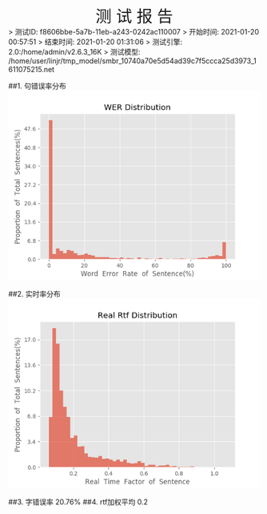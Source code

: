 <center><font size=6>测 试 报 告</font></center>
>	测试ID: f8606bbe-5a7b-11eb-a243-0242ac110007
>	开始时间: 2021-01-20 00:57:51
>	结束时间: 2021-01-20 01:31:06
>	测试引擎: 2.0:/home/admin/v2.6.3_16K
>	测试模型: /home/user/linjr/tmp_model/smbr_10740a70e5d54ad39c7f5ccca25d3973_1611075215.net

##1. 句错误率分布
![wer_distribution](./Wer_Distribution.png)

##2. 实时率分布
![read_rtf_distribution](./Real_Rtf_Distribution.png)

##3. 字错误率
20.76%
##4. rtf加权平均
0.2

